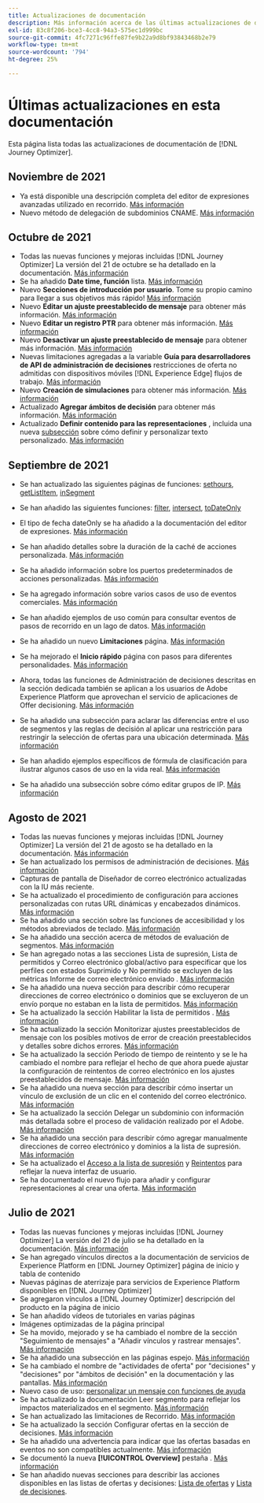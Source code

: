 ```yaml
---
title: Actualizaciones de documentación
description: Más información acerca de las últimas actualizaciones de documentación
exl-id: 83c8f206-bce3-4cc8-94a3-575ec1d999bc
source-git-commit: 4fc7271c96ffe87fe9b22a9d8bf93843468b2e79
workflow-type: tm+mt
source-wordcount: '794'
ht-degree: 25%

---
```


# Últimas actualizaciones en esta documentación

Esta página lista todas las actualizaciones de documentación de [!DNL Journey Optimizer].


## Noviembre de 2021

* Ya está disponible una descripción completa del editor de expresiones avanzadas utilizado en recorrido. [Más información](building-journeys/expression/expressionadvanced.md)
* Nuevo método de delegación de subdominios CNAME. [Más información](configuration/delegate-subdomain.md#cname-subdomain-delegation)

## Octubre de 2021

* Todas las nuevas funciones y mejoras incluidas [!DNL Journey Optimizer] La versión del 21 de octubre se ha detallado en la documentación. [Más información](release-notes.md)
* Se ha añadido **Date time, función** lista. [Más información](personalization/functions/dates.md)
* Nuevo **Secciones de introducción por usuario**. Tome su propio camino para llegar a sus objetivos más rápido! [Más información](quick-start.md)
* Nuevo **Editar un ajuste preestablecido de mensaje** para obtener más información. [Más información](configuration/message-presets.md#edit-message-preset)
* Nuevo **Editar un registro PTR** para obtener más información. [Más información](configuration/ptr-records.md#edit-ptr-record)
* Nuevo **Desactivar un ajuste preestablecido de mensaje** para obtener más información. [Más información](configuration/message-presets.md#edit-message-preset#deactivate-preset)
* Nuevas limitaciones agregadas a la variable **Guía para desarrolladores de API de administración de decisiones** restricciones de oferta no admitidas con dispositivos móviles [!DNL Experience Edge] flujos de trabajo. [Más información](offers/api-reference/offers-api/personalized-offers/create.md#limitations)
* Nuevo **Creación de simulaciones** para obtener más información. [Más información](offers/offer-activities/simulation.md)
* Actualizado **Agregar ámbitos de decisión** para obtener más información. [Más información](offers/offer-activities/create-offer-activities.md#add-decision-scopes)
* Actualizado **Definir contenido para las representaciones** , incluida una nueva [subsección](offers/offer-library/creating-personalized-offers.md#custom-text) sobre cómo definir y personalizar texto personalizado. [Más información](offers/offer-library/creating-personalized-offers.md#content)

## Septiembre de 2021

* Se han actualizado las siguientes páginas de funciones: [sethours](building-journeys/functions/functionsethours.md), [getListItem](building-journeys/functions/functiongetlistitem.md), [inSegment](building-journeys/functions/functioninsegment.md)

* Se han añadido las siguientes funciones: [filter](building-journeys/functions/functionfilter.md), [intersect](building-journeys/functions/functionintersect.md), [toDateOnly](building-journeys/functions/functiontodateonly.md)

* El tipo de fecha dateOnly se ha añadido a la documentación del editor de expresiones. [Más información](building-journeys/expression/data-types.md)

* Se han añadido detalles sobre la duración de la caché de acciones personalizada. [Más información](datasource/external-data-sources.md#section_wjp_nl5_nhb)

* Se ha añadido información sobre los puertos predeterminados de acciones personalizadas. [Más información](action/about-custom-action-configuration.md#url-configuration)

* Se ha agregado información sobre varios casos de uso de eventos comerciales. [Más información](event/about-creating-business.md#multiple-business-events)

* Se han añadido ejemplos de uso común para consultar eventos de pasos de recorrido en un lago de datos. [Más información](reports/query-examples.md)

* Se ha añadido un nuevo **Limitaciones** página. [Más información](limitations.md)

* Se ha mejorado el **Inicio rápido** página con pasos para diferentes personalidades. [Más información](quick-start.md)

* Ahora, todas las funciones de Administración de decisiones descritas en la sección dedicada también se aplican a los usuarios de Adobe Experience Platform que aprovechan el servicio de aplicaciones de Offer decisioning. [Más información](offers/get-started/starting-offer-decisioning.md)

* Se ha añadido una subsección para aclarar las diferencias entre el uso de segmentos y las reglas de decisión al aplicar una restricción para restringir la selección de ofertas para una ubicación determinada. [Más información](offers/offer-activities/create-offer-activities.md#segments-vs-decision-rules)

* Se han añadido ejemplos específicos de fórmula de clasificación para ilustrar algunos casos de uso en la vida real. [Más información](offers/offer-library/create-ranking-formulas.md#ranking-formula-examples)

* Se ha añadido una subsección sobre cómo editar grupos de IP. [Más información](configuration/ip-pools.md#edit-ip-pool)

## Agosto de 2021

* Todas las nuevas funciones y mejoras incluidas [!DNL Journey Optimizer] La versión del 21 de agosto se ha detallado en la documentación. [Más información](release-notes.md)
* Se han actualizado los permisos de administración de decisiones. [Más información](administration/ootb-product-profiles.md)
* Capturas de pantalla de Diseñador de correo electrónico actualizadas con la IU más reciente.
* Se ha actualizado el procedimiento de configuración para acciones personalizadas con rutas URL dinámicas y encabezados dinámicos. [Más información](action/about-custom-action-configuration.md#url-configuration)
* Se ha añadido una sección sobre las funciones de accesibilidad y los métodos abreviados de teclado. [Más información](user-interface.md#accessibility)
* Se ha añadido una sección acerca de métodos de evaluación de segmentos. [Más información](segment/about-segments.md#evaluation-method-in-journey-optimizer)
* Se han agregado notas a las secciones Lista de supresión, Lista de permitidos y Correo electrónico global/activo para especificar que los perfiles con estados Suprimido y No permitido se excluyen de las métricas Informe de correo electrónico enviado . [Más información](reports/email-global-report.md)
* Se ha añadido una nueva sección para describir cómo recuperar direcciones de correo electrónico o dominios que se excluyeron de un envío porque no estaban en la lista de permitidos. [Más información](allow-list.md#reporting)
* Se ha actualizado la sección Habilitar la lista de permitidos . [Más información](allow-list.md#enable-allow-list)
* Se ha actualizado la sección Monitorizar ajustes preestablecidos de mensaje con los posibles motivos de error de creación preestablecidos y detalles sobre dichos errores. [Más información](configuration/message-presets.md#monitor-message-presets)
* Se ha actualizado la sección Periodo de tiempo de reintento y se le ha cambiado el nombre para reflejar el hecho de que ahora puede ajustar la configuración de reintentos de correo electrónico en los ajustes preestablecidos de mensaje. [Más información](configuration/retries.md#retry-duration)
* Se ha añadido una nueva sección para describir cómo insertar un vínculo de exclusión de un clic en el contenido del correo electrónico. [Más información](message-tracking.md#one-click-opt-out-link)
* Se ha actualizado la sección Delegar un subdominio con información más detallada sobre el proceso de validación realizado por el Adobe. [Más información](configuration/delegate-subdomain.md#subdomain-validation)
* Se ha añadido una sección para describir cómo agregar manualmente direcciones de correo electrónico y dominios a la lista de supresión. [Más información](configuration/manage-suppression-list.md#add-addresses-and-domains)
* Se ha actualizado el [Acceso a la lista de supresión](configuration/manage-suppression-list.md#access-suppression-list) y [Reintentos](configuration/retries.md) para reflejar la nueva interfaz de usuario.
* Se ha documentado el nuevo flujo para añadir y configurar representaciones al crear una oferta. [Más información](offers/offer-library/creating-personalized-offers.md#representations)


## Julio de 2021

* Todas las nuevas funciones y mejoras incluidas [!DNL Journey Optimizer] La versión del 21 de julio se ha detallado en la documentación. [Más información](release-notes.md)
* Se han agregado vínculos directos a la documentación de servicios de Experience Platform en [!DNL Journey Optimizer] página de inicio y tabla de contenido
* Nuevas páginas de aterrizaje para servicios de Experience Platform disponibles en [!DNL Journey Optimizer]
* Se agregaron vínculos a [!DNL Journey Optimizer] descripción del producto en la página de inicio
* Se han añadido vídeos de tutoriales en varias páginas
* Imágenes optimizadas de la página principal
* Se ha movido, mejorado y se ha cambiado el nombre de la sección &quot;Seguimiento de mensajes&quot; a &quot;Añadir vínculos y rastrear mensajes&quot;. [Más información](message-tracking.md)
* Se ha añadido una subsección en las páginas espejo. [Más información](message-tracking.md#mirror-page)
* Se ha cambiado el nombre de &quot;actividades de oferta&quot; por &quot;decisiones&quot; y &quot;decisiones&quot; por &quot;ámbitos de decisión&quot; en la documentación y las pantallas. [Más información](offers/get-started/starting-offer-decisioning.md)
* Nuevo caso de uso: [personalizar un mensaje con funciones de ayuda](personalization/personalization-use-case-helper-functions.md)
* Se ha actualizado la documentación Leer segmento para reflejar los impactos materializados en el segmento. [Más información](building-journeys/read-segment.md)
* Se han actualizado las limitaciones de Recorrido. [Más información](limitations.md)
* Se ha actualizado la sección Configurar ofertas en la sección de decisiones. [Más información](offers/offer-activities/configure-offer-selection.md)
* Se ha añadido una advertencia para indicar que las ofertas basadas en eventos no son compatibles actualmente. [Más información](offers/offer-library/creating-personalized-offers.md#eligibility)
* Se documentó la nueva **[!UICONTROL Overview]** pestaña . [Más información](offers/get-started/user-interface.md#overview)
* Se han añadido nuevas secciones para describir las acciones disponibles en las listas de ofertas y decisiones: [Lista de ofertas](offers/offer-library/creating-personalized-offers.md#offer-list) y [Lista de decisiones](offers/offer-activities/create-offer-activities.md#decision-list).
